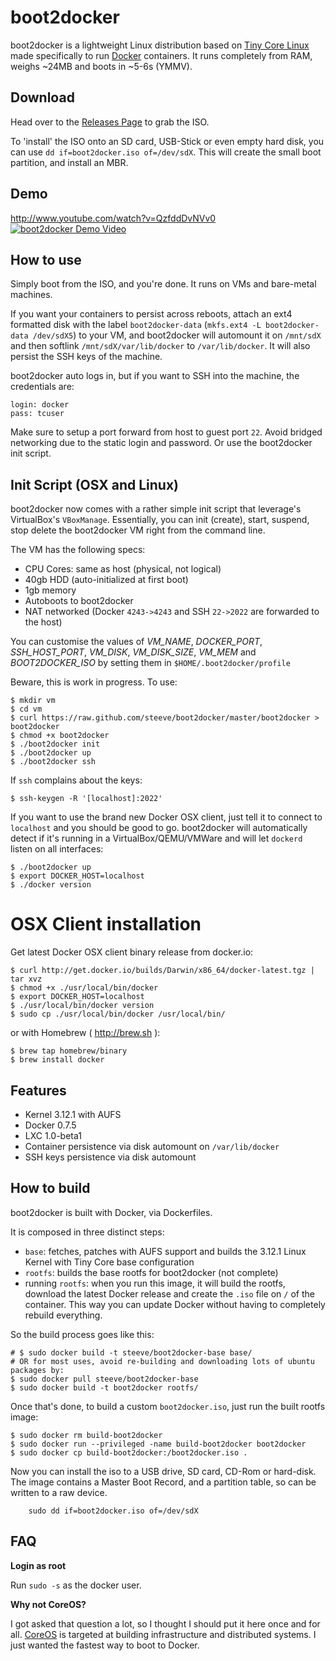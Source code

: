 boot2docker
===========

boot2docker is a lightweight Linux distribution based on [Tiny Core Linux](http://tinycorelinux.net) made specifically to run [Docker](https://www.docker.io/) containers.
It runs completely from RAM, weighs ~24MB and boots in ~5-6s (YMMV).

Download
--------
Head over to the [Releases Page](https://github.com/steeve/boot2docker/releases) to grab the ISO.

To 'install' the ISO onto an SD card, USB-Stick or even empty hard disk, you can
use ``dd if=boot2docker.iso of=/dev/sdX``.
This will create the small boot partition, and install an MBR.

Demo
----
http://www.youtube.com/watch?v=QzfddDvNVv0
[![boot2docker Demo Video](http://i.imgur.com/hIwudK3.gif)](http://www.youtube.com/watch?v=QzfddDvNVv0&hd=1)

How to use
----------
Simply boot from the ISO, and you're done. It runs on VMs and bare-metal machines.

If you want your containers to persist across reboots, attach an ext4 formatted disk with the label ``boot2docker-data`` (``mkfs.ext4 -L boot2docker-data /dev/sdX5``) to your VM, and boot2docker will automount it on `/mnt/sdX` and then softlink `/mnt/sdX/var/lib/docker` to `/var/lib/docker`. It will also persist the SSH keys of the machine.

boot2docker auto logs in, but if you want to SSH into the machine, the credentials are:

```
login: docker
pass: tcuser
```

Make sure to setup a port forward from host to guest port `22`. Avoid bridged networking due to the static login and password. Or use the boot2docker init script.

Init Script (OSX and Linux)
---------------------------
boot2docker now comes with a rather simple init script that leverage's VirtualBox's `VBoxManage`. Essentially, you can init (create), start, suspend, stop delete the boot2docker VM right from the command line.

The VM has the following specs:

* CPU Cores: same as host (physical, not logical)
* 40gb HDD (auto-initialized at first boot)
* 1gb memory
* Autoboots to boot2docker
* NAT networked (Docker `4243->4243` and SSH `22->2022` are forwarded to the host)

You can customise the values of *VM_NAME*, *DOCKER_PORT*, *SSH_HOST_PORT*, *VM_DISK*, *VM_DISK_SIZE*, *VM_MEM* and *BOOT2DOCKER_ISO* by setting them in ``$HOME/.boot2docker/profile``

Beware, this is work in progress. To use:

```
$ mkdir vm
$ cd vm
$ curl https://raw.github.com/steeve/boot2docker/master/boot2docker > boot2docker
$ chmod +x boot2docker
$ ./boot2docker init
$ ./boot2docker up
$ ./boot2docker ssh
```

If `ssh` complains about the keys:

```
$ ssh-keygen -R '[localhost]:2022'
```

If you want to use the brand new Docker OSX client, just tell it to connect to `localhost` and you should be good to go. boot2docker will automatically detect if it's running in a VirtualBox/QEMU/VMWare and will let `dockerd` listen on all interfaces:

```
$ ./boot2docker up
$ export DOCKER_HOST=localhost
$ ./docker version

```

OSX Client installation
=======================

Get latest Docker OSX client binary release from docker.io:
```
$ curl http://get.docker.io/builds/Darwin/x86_64/docker-latest.tgz | tar xvz
$ chmod +x ./usr/local/bin/docker
$ export DOCKER_HOST=localhost
$ ./usr/local/bin/docker version
$ sudo cp ./usr/local/bin/docker /usr/local/bin/
```
or with Homebrew ( http://brew.sh ):
```
$ brew tap homebrew/binary
$ brew install docker
```

Features
--------
* Kernel 3.12.1 with AUFS
* Docker 0.7.5
* LXC 1.0-beta1
* Container persistence via disk automount on `/var/lib/docker`
* SSH keys persistence via disk automount


How to build
------------

boot2docker is built with Docker, via Dockerfiles.

It is composed in three distinct steps:

* `base`: fetches, patches with AUFS support and builds the 3.12.1 Linux Kernel with Tiny Core base configuration
* `rootfs`: builds the base rootfs for boot2docker (not complete)
* running `rootfs`: when you run this image, it will build the rootfs, download the latest Docker release and create the `.iso` file on `/` of the container. This way you can update Docker without having to completely rebuild everything.

So the build process goes like this:

```
# $ sudo docker build -t steeve/boot2docker-base base/
# OR for most uses, avoid re-building and downloading lots of ubuntu packages by:
$ sudo docker pull steeve/boot2docker-base
$ sudo docker build -t boot2docker rootfs/
```

Once that's done, to build a custom `boot2docker.iso`, just run the built rootfs image:

```
$ sudo docker rm build-boot2docker
$ sudo docker run --privileged -name build-boot2docker boot2docker
$ sudo docker cp build-boot2docker:/boot2docker.iso .
```

Now you can install the iso to a USB drive, SD card, CD-Rom or hard-disk. The image contains
a Master Boot Record, and a partition table, so can be written to a raw device.

```
    sudo dd if=boot2docker.iso of=/dev/sdX
```

FAQ
----

**Login as root**

Run `sudo -s` as the docker user.

**Why not CoreOS?**

I got asked that question a lot, so I thought I should put it here once and for all. [CoreOS](http://coreos.com/) is targeted at building infrastructure and distributed systems. I just wanted the fastest way to boot to Docker.
